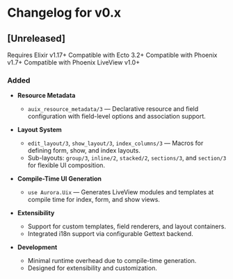 # Changelog for v0.x

## [Unreleased]

Requires Elixir v1.17+
Compatible with Ecto 3.2+
Compatible with Phoenix v1.7+
Compatible with Phoenix LiveView v1.0+

### Added

- **Resource Metadata**
  - `auix_resource_metadata/3` — Declarative resource and field configuration with field-level options and association support.

- **Layout System**
  - `edit_layout/3`, `show_layout/3`, `index_columns/3` — Macros for defining form, show, and index layouts.
  - Sub-layouts: `group/3`, `inline/2`, `stacked/2`, `sections/3`, and `section/3` for flexible UI composition.

- **Compile-Time UI Generation**
  - `use Aurora.Uix` — Generates LiveView modules and templates at compile time for index, form, and show views.

- **Extensibility**
  - Support for custom templates, field renderers, and layout containers.
  - Integrated i18n support via configurable Gettext backend.

- **Development**
  - Minimal runtime overhead due to compile-time generation.
  - Designed for extensibility and customization.
